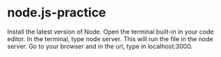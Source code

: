 # node.js-practice
Install the latest version of Node.
Open the terminal built-in in your code editor.
In the terminal, type node server. This will run the file in the node server.
Go to your browser and in the url, type in localhost:3000.
